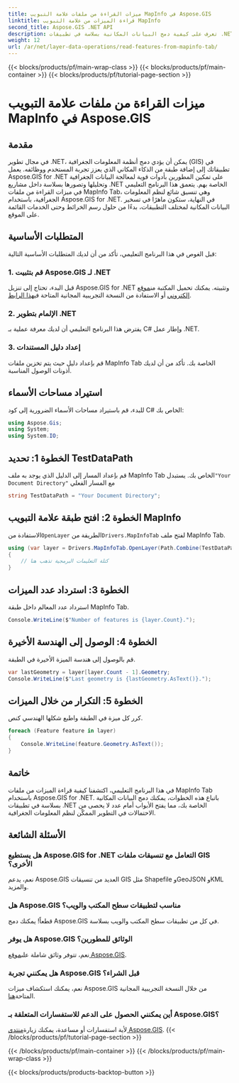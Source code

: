 ```yaml
---
title: ميزات القراءة من ملفات علامة التبويب MapInfo في Aspose.GIS
linktitle: قراءة الميزات من علامة التبويب MapInfo
second_title: Aspose.GIS .NET API
description: تعرف على كيفية دمج البيانات المكانية بسلاسة في تطبيقات .NET الخاصة بك باستخدام Aspose.GIS، مما يمكّنك من قراءة الميزات من ملفات MapInfo Tab دون عناء.
weight: 12
url: /ar/net/layer-data-operations/read-features-from-mapinfo-tab/
---
```


{{< blocks/products/pf/main-wrap-class >}}
{{< blocks/products/pf/main-container >}}
{{< blocks/products/pf/tutorial-page-section >}}

# ميزات القراءة من ملفات علامة التبويب MapInfo في Aspose.GIS

## مقدمة
في مجال تطوير .NET، يمكن أن يؤدي دمج أنظمة المعلومات الجغرافية (GIS) في تطبيقاتك إلى إضافة طبقة من الذكاء المكاني الذي يعزز تجربة المستخدم ووظائفه. يعمل Aspose.GIS for .NET على تمكين المطورين بأدوات قوية لمعالجة البيانات الجغرافية وتحليلها وتصورها بسلاسة داخل مشاريع .NET الخاصة بهم. يتعمق هذا البرنامج التعليمي في ميزات القراءة من ملفات MapInfo Tab، وهي تنسيق شائع لنظم المعلومات الجغرافية، باستخدام Aspose.GIS for .NET. في النهاية، ستكون ماهرًا في تسخير البيانات المكانية لمختلف التطبيقات، بدءًا من حلول رسم الخرائط وحتى الخدمات القائمة على الموقع.
## المتطلبات الأساسية
قبل الغوص في هذا البرنامج التعليمي، تأكد من أن لديك المتطلبات الأساسية التالية:
### 1. قم بتثبيت Aspose.GIS لـ .NET
 قبل البدء، تحتاج إلى تنزيل Aspose.GIS for .NET وتثبيته. يمكنك تحميل المكتبة من[موقع إلكتروني](https://releases.aspose.com/gis/net/) أو الاستفادة من النسخة التجريبية المجانية المتاحة في[هذا الرابط](https://releases.aspose.com/).
### 2. الإلمام بتطوير .NET
يفترض هذا البرنامج التعليمي أن لديك معرفة عملية بـ C# وإطار عمل .NET.
### 3. إعداد دليل المستندات
قم بإعداد دليل حيث يتم تخزين ملفات MapInfo Tab الخاصة بك. تأكد من أن لديك أذونات الوصول المناسبة.

## استيراد مساحات الأسماء
للبدء، قم باستيراد مساحات الأسماء الضرورية إلى كود C# الخاص بك:
```csharp
using Aspose.Gis;
using System;
using System.IO;
```

## الخطوة 1: تحديد TestDataPath
 قم بإعداد المسار إلى الدليل الذي يوجد به ملف MapInfo Tab الخاص بك. يستبدل`"Your Document Directory"` مع المسار الفعلي
```csharp
string TestDataPath = "Your Document Directory";
```
## الخطوة 2: افتح طبقة علامة التبويب MapInfo
 الاستفادة من`OpenLayer` الطريقة من`Drivers.MapInfoTab` لفتح ملف MapInfo Tab.
```csharp
using (var layer = Drivers.MapInfoTab.OpenLayer(Path.Combine(TestDataPath, "data.tab")))
{
    // كتلة التعليمات البرمجية تذهب هنا
}
```
## الخطوة 3: استرداد عدد الميزات
استرداد عدد المعالم داخل طبقة MapInfo Tab.
```csharp
Console.WriteLine($"Number of features is {layer.Count}.");
```
## الخطوة 4: الوصول إلى الهندسة الأخيرة
قم بالوصول إلى هندسة الميزة الأخيرة في الطبقة.
```csharp
var lastGeometry = layer[layer.Count - 1].Geometry;
Console.WriteLine($"Last geometry is {lastGeometry.AsText()}.");
```
## الخطوة 5: التكرار من خلال الميزات
كرر كل ميزة في الطبقة واطبع شكلها الهندسي كنص.
```csharp
foreach (Feature feature in layer)
{
    Console.WriteLine(feature.Geometry.AsText());
}
```

## خاتمة
في هذا البرنامج التعليمي، اكتشفنا كيفية قراءة الميزات من ملفات MapInfo Tab باستخدام Aspose.GIS for .NET. باتباع هذه الخطوات، يمكنك دمج البيانات المكانية بسلاسة في تطبيقات .NET الخاصة بك، مما يفتح الأبواب أمام عدد لا يحصى من الاحتمالات في التطوير الممكّن لنظم المعلومات الجغرافية.
## الأسئلة الشائعة
### هل يستطيع Aspose.GIS for .NET التعامل مع تنسيقات ملفات GIS الأخرى؟
نعم، يدعم Aspose.GIS العديد من تنسيقات GIS مثل Shapefile وGeoJSON وKML والمزيد.
### هل Aspose.GIS مناسب لتطبيقات سطح المكتب والويب؟
قطعاً! يمكنك دمج Aspose.GIS في كل من تطبيقات سطح المكتب والويب بسلاسة.
### هل يوفر Aspose.GIS الوثائق للمطورين؟
 نعم، تتوفر وثائق شاملة على[موقع Aspose.GIS](https://reference.aspose.com/gis/net/).
### هل يمكنني تجربة Aspose.GIS قبل الشراء؟
 نعم، يمكنك استكشاف ميزات Aspose.GIS من خلال النسخة التجريبية المجانية المتاحة[هنا](https://releases.aspose.com/).
### أين يمكنني الحصول على الدعم للاستفسارات المتعلقة بـ Aspose.GIS؟
 لأية استفسارات أو مساعدة، يمكنك زيارة[منتدى Aspose.GIS](https://forum.aspose.com/c/gis/33).
{{< /blocks/products/pf/tutorial-page-section >}}

{{< /blocks/products/pf/main-container >}}
{{< /blocks/products/pf/main-wrap-class >}}

{{< blocks/products/products-backtop-button >}}
